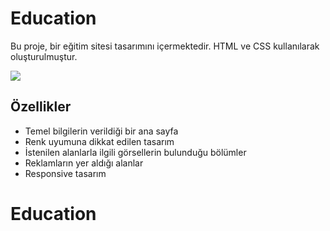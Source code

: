 # Education

Bu proje, bir eğitim sitesi tasarımını içermektedir. HTML ve CSS kullanılarak oluşturulmuştur.

![](education.gif)

## Özellikler

- Temel bilgilerin verildiği bir ana sayfa
- Renk uyumuna dikkat edilen tasarım
- İstenilen alanlarla ilgili görsellerin bulunduğu bölümler
- Reklamların yer aldığı alanlar
- Responsive tasarım






# Education
